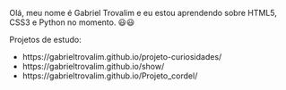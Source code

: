 Olá, meu nome é Gabriel Trovalim e eu estou aprendendo sobre HTML5, CSS3 e Python no momento. 😃😃

Projetos de estudo: <br>
<ul>
  <li>https://gabrieltrovalim.github.io/projeto-curiosidades/ </li> 
  <li>https://gabrieltrovalim.github.io/show/ </li>
  <li>https://gabrieltrovalim.github.io/Projeto_cordel/</li>
</ul>
<!---
GabrielTrovalim/GabrielTrovalim is a ✨ special ✨ repository because its `README.md` (this file) appears on your GitHub profile.
You can click the Preview link to take a look at your changes.
--->
